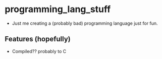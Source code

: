 # programming_lang_stuff
- Just me creating a (probably bad) programming language just for fun.
## Features (hopefully)
- Compiled?? probably to C
